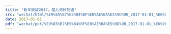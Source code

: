 ```yaml
---
title: "新年致辞2017，酷儿奇妙物语"
src: "wechat/html/%E9%85%B7%E5%84%BF%E8%AE%BA%E5%9D%9B_2017-01-01_%E6%96%B0%E5%B9%B4%E8%87%B4%E8%BE%9E2017%EF%BC%8C%E9%85%B7%E5%84%BF%E5%A5%87%E5%A6%99%E7%89%A9%E8%AF%AD.html"
date: 2017-01-01
pdf: "wechat/pdf/%E9%85%B7%E5%84%BF%E8%AE%BA%E5%9D%9B_2017-01-01_%E6%96%B0%E5%B9%B4%E8%87%B4%E8%BE%9E2017%EF%BC%8C%E9%85%B7%E5%84%BF%E5%A5%87%E5%A6%99%E7%89%A9%E8%AF%AD.pdf"
---
```

